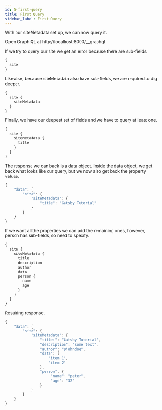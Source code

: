 ```yaml
---
id: 5-first-query
title: First Query
sidebar_label: First Query
---
```


With our siteMetadata set up, we can now query it.

Open GraphiQL at http://localhost:8000/\_\_graphql

If we try to query our site we get an error because there are sub-fields.

```graphql
{
  site
}
```

Likewise, because siteMetadata also have sub-fields, we are required to dig deeper.

```graphql
{
  site {
    siteMetadata
  }
}
```

Finally, we have our deepest set of fields and we have to query at least one.

```graphql
{
  site {
    siteMetadata {
      title
    }
  }
}
```

The response we can back is a data object. Inside the data object, we get back what looks like our query, but we now also get back the property values.

```js
{
    "data": {
        "site": {
            "siteMetadata": {
                "title": "Gatsby Tutorial"
            }
        }
    }
}
```

If we want all the properties we can add the remaining ones, however, person has sub-fields, so need to specify.

```graphql
{
  site {
    siteMetadata {
      title
      description
      author
      data
      person {
        name
        age
      }
    }
  }
}
```

Resulting response.

```js
{
    "data": {
        "site": {
            "siteMetadata": {
                "title:": "Gatsby Tutorial",
                "description": "some text",
                "author": "@johndoe",
                "data": [
                    "item 1",
                    "item 2"
                ],
                "person": {
                     "name": "peter",
                     "age": "32"
                }
            }
        }
    }
}
```
